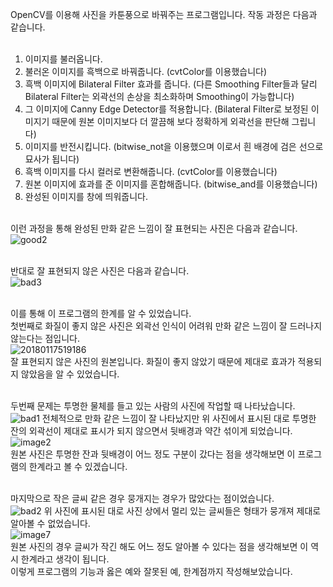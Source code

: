 OpenCV를 이용해 사진을 카툰풍으로 바꿔주는 프로그램입니다.
작동 과정은 다음과 같습니다.<br><br>

1. 이미지를 불러옵니다.
2. 불러온 이미지를 흑백으로 바꿔줍니다. (cvtColor를 이용했습니다)
3. 흑백 이미지에 Bilateral Filter 효과를 줍니다. (다른 Smoothing Filter들과 달리 Bilateral Filter는 외곽선의 손상을 최소화하며 Smoothing이 가능합니다)
4. 그 이미지에 Canny Edge Detector를 적용합니다. (Bilateral Filter로 보정된 이미지기 때문에 원본 이미지보다 더 깔끔해 보다 정확하게 외곽선을 판단해 그립니다)
5. 이미지를 반전시킵니다. (bitwise_not을 이용했으며 이로서 흰 배경에 검은 선으로 묘사가 됩니다)
6. 흑백 이미지를 다시 컬러로 변환해줍니다. (cvtColor를 이용했습니다)
7. 원본 이미지에 효과를 준 이미지를 혼합해줍니다. (bitwise_and를 이용했습니다)
8. 완성된 이미지를 창에 띄워줍니다.<br><br>

이런 과정을 통해 완성된 만화 같은 느낌이 잘 표현되는 사진은 다음과 같습니다.<br>
![good2](https://github.com/HLife15/CV_Cartoon_Rendering/assets/162321808/5f580f07-8ae3-4b36-b2f2-ce4283032904)
<br><br>

반대로 잘 표현되지 않은 사진은 다음과 같습니다.<br>
![bad3](https://github.com/HLife15/CV_Cartoon_Rendering/assets/162321808/6e6abe05-310a-4781-8eed-5bd1a11eadda)
<br><br>


이를 통해 이 프로그램의 한계를 알 수 있었습니다.<br>
첫번째로 화질이 좋지 않은 사진은 외곽선 인식이 어려워 만화 같은 느낌이 잘 드러나지 않는다는 점입니다.<br>
![20180117519186](https://github.com/HLife15/CV_Cartoon_Rendering/assets/162321808/3db2f8b8-5dbc-45e3-8995-ff54177a6dfc)<br>
잘 표현되지 않은 사진의 원본입니다. 화질이 좋지 않았기 때문에 제대로 효과가 적용되지 않았음을 알 수 있었습니다.<br><br>



두번째 문제는 투명한 물체를 들고 있는 사람의 사진에 작업할 때 나타났습니다.<br>
![bad1](https://github.com/HLife15/CV_Cartoon_Rendering/assets/162321808/6b5afce7-1a9f-487b-a49f-9fd13c2f95ec)
전체적으로 만화 같은 느낌이 잘 나타났지만 위 사진에서 표시된 대로 투명한 잔의 외곽선이 제대로 표시가 되지 않으면서 뒷배경과 약간 섞이게 되었습니다.<br>
![image2](https://github.com/HLife15/CV_Cartoon_Rendering/assets/162321808/c9b54989-5c5e-40ce-9847-aaa82bab7a77)<br>
원본 사진은 투명한 잔과 뒷배경이 어느 정도 구분이 갔다는 점을 생각해보면 이 프로그램의 한계라고 볼 수 있겠습니다.<br><br>



마지막으로 작은 글씨 같은 경우 뭉개지는 경우가 많았다는 점이었습니다.<br>
![bad2](https://github.com/HLife15/CV_Cartoon_Rendering/assets/162321808/cee0542c-c9d4-4461-9df1-ff57ad082aa3)
위 사진에 표시된 대로 사진 상에서 멀리 있는 글씨들은 형태가 뭉개져 제대로 알아볼 수 없었습니다.<br>
![image7](https://github.com/HLife15/CV_Cartoon_Rendering/assets/162321808/9018890a-a905-4ee2-b6ac-a7cae5333b7f)<br>
원본 사진의 경우 글씨가 작긴 해도 어느 정도 알아볼 수 있다는 점을 생각해보면 이 역시 한계라고 생각이 됩니다.<br>
이렇게 프로그램의 기능과 옳은 예와 잘못된 예, 한계점까지 작성해보았습니다.
